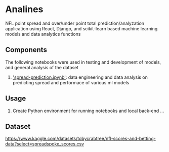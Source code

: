 # Analines
NFL point spread and over/under point total prediction/analyzation application using React, Django, and scikit-learn based machine learning models and data analytics functions

## Components

The following notebooks were used in testing and development of models, and general analysis of the dataset

1. ['spread-prediction.ipynb']: data engineering and data analysis on predicting spread and performace of various ml models

['spread-prediction.ipynb']: https://github.com/jackwwhitaker/Analines/blob/main/notebooks/spread-prediction.ipynb 

## Usage

1. Create Python environment for running notebooks and local back-end ...

## Dataset
https://www.kaggle.com/datasets/tobycrabtree/nfl-scores-and-betting-data?select=spreadspoke_scores.csv
